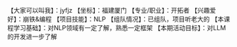 【大家可以叫我】：jyfjz
【坐标】：福建厦门
【专业/职业】：开拓者
【兴趣爱好】：崩铁&编程
【项目技能】：NLP
【组队情况】：已组队，项目听老大的
【本课程学习基础】：对NLP领域有一定了解，熟悉一定框架
【本期活动目标】：对LLM的开发进一步了解
